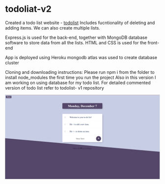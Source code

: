 # todoliat-v2
Created a todo list website - [todolist](https://pure-ocean-24769.herokuapp.com/)
Includes fucntionality of deleting and adding items. We can also create multiple lists. 

Express.js is used for the back-end, together with MongoDB database software to store data from all the lists. HTML and CSS is used for the front-end

App is deployed using Heroku
mongodb atlas was used to create database cluster


Cloning and downloading instructions:
Please run npm i from the folder to install node_modules the first time you run the project
Also in this version I am working on using database for my todo list. For detailed commented version of todo list refer to todolist- v1 repository 

![image](todoListv2.png)

